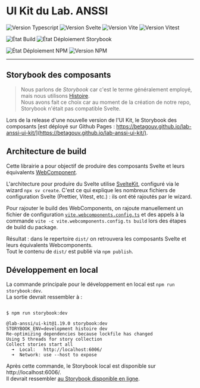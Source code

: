 # UI Kit du Lab. ANSSI

![Version Typescript](https://img.shields.io/badge/dynamic/json?url=https%3A%2F%2Fraw.githubusercontent.com%2Fbetagouv%2Flab-anssi-ui-kit%2Frefs%2Fheads%2Fmain%2Fpackage.json&query=%24.devDependencies.typescript&logo=typescript&label=Typescript&color=%232d79c7)
![Version Svelte](https://img.shields.io/badge/dynamic/json?url=https%3A%2F%2Fraw.githubusercontent.com%2Fbetagouv%2Flab-anssi-ui-kit%2Frefs%2Fheads%2Fmain%2Fpackage.json&query=%24.devDependencies.svelte&logo=svelte&label=Svelte&color=%23ff3e00)
![Version Vite](https://img.shields.io/badge/dynamic/json?url=https%3A%2F%2Fraw.githubusercontent.com%2Fbetagouv%2Flab-anssi-ui-kit%2Frefs%2Fheads%2Fmain%2Fpackage.json&query=%24.devDependencies.vite&logo=vite&label=Vite&color=%23ffd528&logoColor=%23ffd528)
![Version Vitest](https://img.shields.io/badge/dynamic/json?url=https%3A%2F%2Fraw.githubusercontent.com%2Fbetagouv%2Flab-anssi-ui-kit%2Frefs%2Fheads%2Fmain%2Fpackage.json&query=%24.devDependencies.vitest&logo=vitest&label=Vitest&color=%23709b1b)

![État Build](https://img.shields.io/github/actions/workflow/status/betagouv/lab-anssi-ui-kit/integration-continue.yml?label=Int%C3%A9gration%20continue&logo=github)
![État Déploiement Storybook](https://img.shields.io/github/actions/workflow/status/betagouv/lab-anssi-ui-kit/publication-storybook.yml?label=D%C3%A9ploiement%20Storybook&logo=github)

![État Déploiement NPM](https://img.shields.io/github/actions/workflow/status/betagouv/lab-anssi-ui-kit/publication-npm.yml?label=D%C3%A9ploiement%20NPM&logo=github)
![Version NPM](https://img.shields.io/npm/v/%40lab-anssi%2Fui-kit?style=flat&label=Version%20package&link=https%3A%2F%2Fwww.npmjs.com%2Fpackage%2F%40lab-anssi%2Fui-kit)

---

## Storybook des composants

> Nous parlons de _Storybook_ car c'est le terme généralement employé, mais nous utilisons [Histoire](https://histoire.dev/).  
> Nous avons fait ce choix car au moment de la création de notre repo, Storybook n'était pas compatible Svelte.

Lors de la release d'une nouvelle version de l'UI Kit, le Storybook des composants [est déployé sur Github Pages : https://betagouv.github.io/lab-anssi-ui-kit/](https://betagouv.github.io/lab-anssi-ui-kit/).

## Architecture de build

Cette librairie a pour objectif de produire des composants Svelte et leurs équivalents [WebComponent](https://developer.mozilla.org/en-US/docs/Web/API/Web_components).

L'architecture pour produire du Svelte utilise [SvelteKit](https://svelte.dev/docs/kit/packaging), configuré via le wizard `npx sv create`.
C'est ce qui explique les nombreux fichiers de configuration Svelte (Prettier, Vitest, etc.) : ils ont été rajoutés par le wizard.

Pour rajouter le build des WebComponents, on rajoute manuellement un fichier de configuration [`vite.webcomponents.config.ts`](./vite.webcomponents.config.ts) et des appels à la commande `vite -c vite.webcomponents.config.ts build` lors des étapes de build du package.

Résultat : dans le repertoire `dist/` on retrouvera les composants Svelte et leurs équivalents Webcomponents.  
Tout le contenu de `dist/` est publié via `npm publish`.

## Développement en local

La commande principale pour le développement en local est `npm run storybook:dev`.  
La sortie devrait ressembler à :

```shell

$ npm run storybook:dev

@lab-anssi/ui-kit@1.19.0 storybook:dev
STORYBOOK_ENV=development histoire dev
Re-optimizing dependencies because lockfile has changed
Using 5 threads for story collection
Collect stories start all
  ➜  Local:   http://localhost:6006/
  ➜  Network: use --host to expose
```

Après cette commande, le Storybook local est disponible sur http://localhost:6006/.  
Il devrait ressembler [au Storybook disponible en ligne](https://betagouv.github.io/lab-anssi-ui-kit/).
